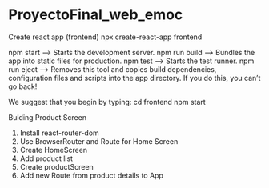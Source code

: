 # ProyectoFinal_web_emoc

Create react app (frontend) npx create-react-app frontend

npm start --> Starts the development server.
npm run build --> Bundles the app into static files for production.
npm test --> Starts the test runner.
npm run eject --> Removes this tool and copies build dependencies, configuration files and scripts into the app directory. If you do this, you can’t go back!

We suggest that you begin by typing:
  cd frontend
  npm start

Bulding Product Screen
  1. Install react-router-dom
  2. Use BrowserRouter and Route for Home Screen
  3. Create HomeScreen
  4. Add product list
  5. Create productScreen
  6. Add new Route from product details to App